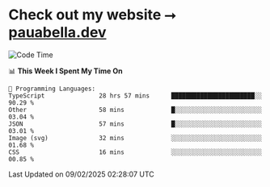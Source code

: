 # Check out my website ⭢ [pauabella.dev](https://pauabella.dev)

<!--START_SECTION:waka-->
![Code Time](http://img.shields.io/badge/Code%20Time-4%2C058%20hrs%2037%20mins-blue)

📊 **This Week I Spent My Time On** 

```text
💬 Programming Languages: 
TypeScript               28 hrs 57 mins      ███████████████████████░░   90.29 % 
Other                    58 mins             █░░░░░░░░░░░░░░░░░░░░░░░░   03.04 % 
JSON                     57 mins             █░░░░░░░░░░░░░░░░░░░░░░░░   03.01 % 
Image (svg)              32 mins             ░░░░░░░░░░░░░░░░░░░░░░░░░   01.68 % 
CSS                      16 mins             ░░░░░░░░░░░░░░░░░░░░░░░░░   00.85 % 
```


 Last Updated on 09/02/2025 02:28:07 UTC
<!--END_SECTION:waka-->
